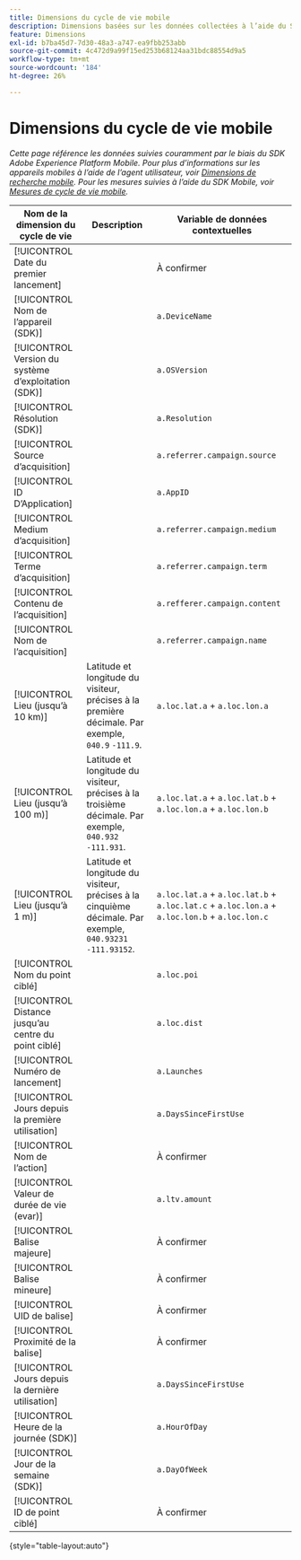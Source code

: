 ```yaml
---
title: Dimensions du cycle de vie mobile
description: Dimensions basées sur les données collectées à l’aide du SDK Mobile.
feature: Dimensions
exl-id: b7ba45d7-7d30-48a3-a747-ea9fbb253abb
source-git-commit: 4c472d9a99f15ed253b68124aa31bdc88554d9a5
workflow-type: tm+mt
source-wordcount: '184'
ht-degree: 26%

---
```


# Dimensions du cycle de vie mobile

*Cette page référence les données suivies couramment par le biais du SDK Adobe Experience Platform Mobile. Pour plus d’informations sur les appareils mobiles à l’aide de l’agent utilisateur, voir [Dimensions de recherche mobile](mobile-dimensions.md). Pour les mesures suivies à l’aide du SDK Mobile, voir [Mesures de cycle de vie mobile](../metrics/lifecycle-metrics.md).*

| Nom de la dimension du cycle de vie | Description | Variable de données contextuelles |
| --- | --- | --- |
| [!UICONTROL Date du premier lancement] | | À confirmer |
| [!UICONTROL Nom de l’appareil (SDK)] | | `a.DeviceName` |
| [!UICONTROL Version du système d’exploitation (SDK)] | | `a.OSVersion` |
| [!UICONTROL Résolution (SDK)] | | `a.Resolution` |
| [!UICONTROL Source d’acquisition] | | `a.referrer.campaign.source` |
| [!UICONTROL ID D’Application] | | `a.AppID` |
| [!UICONTROL Medium d’acquisition] | | `a.referrer.campaign.medium` |
| [!UICONTROL Terme d’acquisition] | | `a.referrer.campaign.term` |
| [!UICONTROL Contenu de l’acquisition] | | `a.refferer.campaign.content` |
| [!UICONTROL Nom de l’acquisition] | | `a.referrer.campaign.name` |
| [!UICONTROL Lieu (jusqu’à 10 km)] | Latitude et longitude du visiteur, précises à la première décimale. Par exemple, `040.9` `-111.9`. | `a.loc.lat.a` + `a.loc.lon.a` |
| [!UICONTROL Lieu (jusqu’à 100 m)] | Latitude et longitude du visiteur, précises à la troisième décimale. Par exemple, `040.932` `-111.931`. | `a.loc.lat.a` + `a.loc.lat.b` + `a.loc.lon.a` + `a.loc.lon.b` |
| [!UICONTROL Lieu (jusqu’à 1 m)] | Latitude et longitude du visiteur, précises à la cinquième décimale. Par exemple, `040.93231` `-111.93152`. | `a.loc.lat.a` + `a.loc.lat.b` + `a.loc.lat.c` + `a.loc.lon.a` + `a.loc.lon.b` + `a.loc.lon.c` |
| [!UICONTROL Nom du point ciblé] | | `a.loc.poi` |
| [!UICONTROL Distance jusqu’au centre du point ciblé] | | `a.loc.dist` |
| [!UICONTROL Numéro de lancement] | | `a.Launches` |
| [!UICONTROL Jours depuis la première utilisation] | | `a.DaysSinceFirstUse` |
| [!UICONTROL Nom de l’action] | | À confirmer |
| [!UICONTROL Valeur de durée de vie (evar)] | | `a.ltv.amount` |
| [!UICONTROL Balise majeure] | | À confirmer |
| [!UICONTROL Balise mineure] | | À confirmer |
| [!UICONTROL UID de balise] | | À confirmer |
| [!UICONTROL Proximité de la balise] | | À confirmer |
| [!UICONTROL Jours depuis la dernière utilisation] | | `a.DaysSinceFirstUse` |
| [!UICONTROL Heure de la journée (SDK)] | | `a.HourOfDay` |
| [!UICONTROL Jour de la semaine (SDK)] | | `a.DayOfWeek` |
| [!UICONTROL ID de point ciblé] | | À confirmer |

{style="table-layout:auto"}

<!-- Missing: Install Date -->
